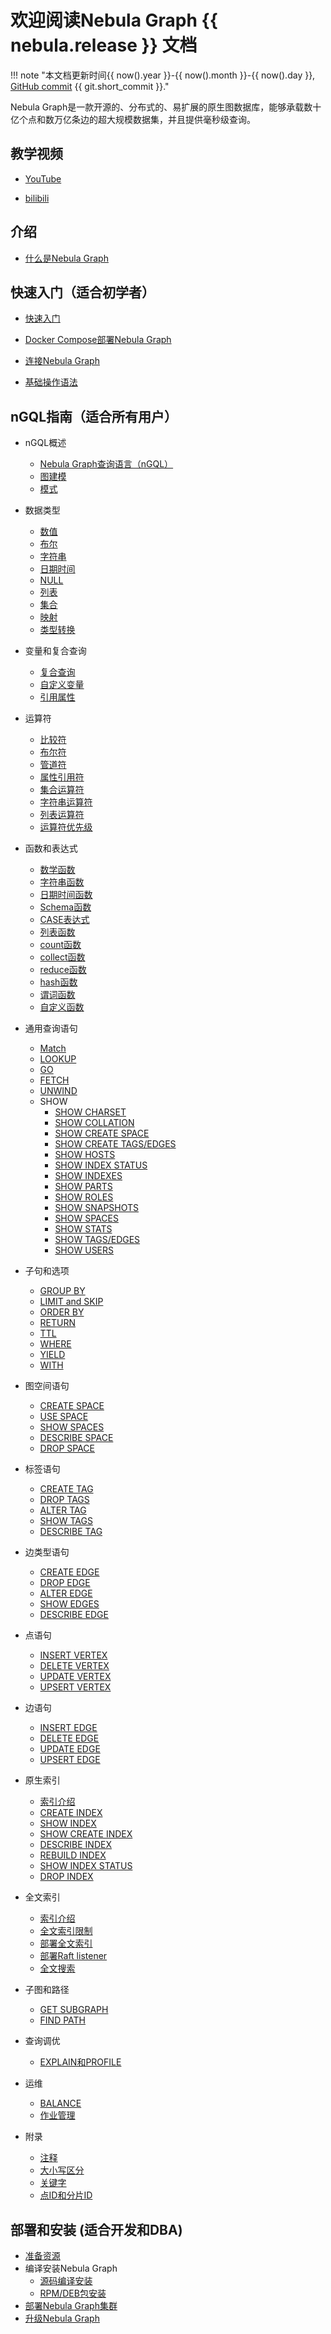 # 欢迎阅读Nebula Graph {{ nebula.release }} 文档

!!! note "本文档更新时间{{ now().year }}-{{ now().month }}-{{ now().day }}, [GitHub commit](https://github.com/vesoft-inc/nebula-docs-cn) {{ git.short_commit }}."

Nebula Graph是一款开源的、分布式的、易扩展的原生图数据库，能够承载数十亿个点和数万亿条边的超大规模数据集，并且提供毫秒级查询。

## 教学视频

- [YouTube](https://www.youtube.com/channel/UC73V8q795eSEMxDX4Pvdwmw/)

- [bilibili](https://space.bilibili.com/472621355)

## 介绍

- [什么是Nebula Graph](1.introduction/1.what-is-nebula-graph.md)

## 快速入门（适合初学者）

- [快速入门](2.quick-start/1.quick-start-workflow.md)

- [Docker Compose部署Nebula Graph](2.quick-start/2.deploy-nebula-graph-with-docker-compose.md)

- [连接Nebula Graph](2.quick-start/3.connect-to-nebula-graph.md)

- [基础操作语法](2.quick-start/4.nebula-graph-crud.md)

## nGQL指南（适合所有用户）

<!-- to be updated -->
- nGQL概述
  - [Nebula Graph查询语言（nGQL）](3.ngql-guide/1.nGQL-overview/1.overview.md)
  - [图建模](3.ngql-guide/1.nGQL-overview/2.graph-modeling.md)
  - [模式](3.ngql-guide/1.nGQL-overview/3.graph-patterns.md)
- 数据类型
  - [数值](3.ngql-guide/3.data-types/1.numeric.md)
  - [布尔](3.ngql-guide/3.data-types/2.boolean.md)
  - [字符串](3.ngql-guide/3.data-types/3.string.md)
  - [日期时间](3.ngql-guide/3.data-types/4.date-and-time.md)
  - [NULL](3.ngql-guide/3.data-types/5.null.md)
  - [列表](3.ngql-guide/3.data-types/6.list.md)
  - [集合](3.ngql-guide/3.data-types/7.set.md)
  - [映射](3.ngql-guide/3.data-types/8.map.md)
  - [类型转换](3.ngql-guide/3.data-types/9.type-conversion.md)

- 变量和复合查询
  - [复合查询](3.ngql-guide/4.variable-and-composite-queries/1.composite-queries.md)
  - [自定义变量](3.ngql-guide/4.variable-and-composite-queries/2.user-defined-variables.md)
  - [引用属性](3.ngql-guide/4.variable-and-composite-queries/3.property-reference.md)

- 运算符
  - [比较符](3.ngql-guide/5.operators/1.comparison.md)
  - [布尔符](3.ngql-guide/5.operators/2.boolean.md)
  - [管道符](3.ngql-guide/5.operators/4.pipe.md)
  - [属性引用符](3.ngql-guide/5.operators/5.property-reference.md)
  - [集合运算符](3.ngql-guide/5.operators/6.set.md)
  - [字符串运算符](3.ngql-guide/5.operators/7.string.md)
  - [列表运算符](3.ngql-guide/5.operators/8.list.md)
  - [运算符优先级](3.ngql-guide/5.operators/9.precedence.md)

- 函数和表达式
  - [数学函数](3.ngql-guide/6.functions-and-expressions/1.math.md)
  - [字符串函数](3.ngql-guide/6.functions-and-expressions/2.string.md)
  - [日期时间函数](3.ngql-guide/6.functions-and-expressions/3.date-and-time.md)
  - [Schema函数](3.ngql-guide/6.functions-and-expressions/4.schema.md)
  - [CASE表达式](3.ngql-guide/6.functions-and-expressions/5.case-expressions.md)
  - [列表函数](3.ngql-guide/6.functions-and-expressions/6.list.md)
  - [count函数](3.ngql-guide/6.functions-and-expressions/7.count.md)
  - [collect函数](3.ngql-guide/6.functions-and-expressions/10.collect.md)
  - [reduce函数](3.ngql-guide/6.functions-and-expressions/11.reduce.md)
  - [hash函数](3.ngql-guide/6.functions-and-expressions/12.hash.md)
  - [谓词函数](3.ngql-guide/6.functions-and-expressions/8.predicate.md)
  - [自定义函数](3.ngql-guide/6.functions-and-expressions/9.user-defined-functions.md)

- 通用查询语句
  - [Match](3.ngql-guide/7.general-query-statements/2.match.md)
  - [LOOKUP](3.ngql-guide/7.general-query-statements/5.lookup.md)
  - [GO](3.ngql-guide/7.general-query-statements/3.go.md)
  - [FETCH](3.ngql-guide/7.general-query-statements/4.fetch.md)
  - [UNWIND](3.ngql-guide/7.general-query-statements/7.unwind.md)
  - SHOW
    - [SHOW CHARSET](3.ngql-guide/7.general-query-statements/6.show/1.show-charset.md)
    - [SHOW COLLATION](3.ngql-guide/7.general-query-statements/6.show/2.show-collation.md)
    - [SHOW CREATE SPACE](3.ngql-guide/7.general-query-statements/6.show/4.show-create-space.md)
    - [SHOW CREATE TAGS/EDGES](3.ngql-guide/7.general-query-statements/6.show/5.show-create-tags-edges.md)
    - [SHOW HOSTS](3.ngql-guide/7.general-query-statements/6.show/6.show-hosts.md)
    - [SHOW INDEX STATUS](3.ngql-guide/7.general-query-statements/6.show/7.show-index-status.md)
    - [SHOW INDEXES](3.ngql-guide/7.general-query-statements/6.show/8.show-indexes.md)
    - [SHOW PARTS](3.ngql-guide/7.general-query-statements/6.show/9.show-parts.md)
    - [SHOW ROLES](3.ngql-guide/7.general-query-statements/6.show/10.show-roles.md)
    - [SHOW SNAPSHOTS](3.ngql-guide/7.general-query-statements/6.show/11.show-snapshots.md)
    - [SHOW SPACES](3.ngql-guide/7.general-query-statements/6.show/12.show-spaces.md)
    - [SHOW STATS](3.ngql-guide/7.general-query-statements/6.show/14.show-stats.md)
    - [SHOW TAGS/EDGES](3.ngql-guide/7.general-query-statements/6.show/15.show-tags-edges.md)
    - [SHOW USERS](3.ngql-guide/7.general-query-statements/6.show/16.show-users.md)

- 子句和选项
  - [GROUP BY](3.ngql-guide/8.clauses-and-options/group-by.md)
  - [LIMIT and SKIP](3.ngql-guide/8.clauses-and-options/limit.md)
  - [ORDER BY](3.ngql-guide/8.clauses-and-options/order-by.md)
  - [RETURN](3.ngql-guide/8.clauses-and-options/return.md)
  - [TTL](3.ngql-guide/8.clauses-and-options/ttl-options.md)
  - [WHERE](3.ngql-guide/8.clauses-and-options/where.md)
  - [YIELD](3.ngql-guide/8.clauses-and-options/yield.md)
  - [WITH](3.ngql-guide/8.clauses-and-options/with.md)

- 图空间语句
  - [CREATE SPACE](3.ngql-guide/9.space-statements/1.create-space.md)
  - [USE SPACE](3.ngql-guide/9.space-statements/2.use-space.md)
  - [SHOW SPACES](3.ngql-guide/9.space-statements/3.show-spaces.md)
  - [DESCRIBE SPACE](3.ngql-guide/9.space-statements/4.describe-space.md)
  - [DROP SPACE](3.ngql-guide/9.space-statements/5.drop-space.md)

- 标签语句
  - [CREATE TAG](3.ngql-guide/10.tag-statements/1.create-tag.md)
  - [DROP TAGS](3.ngql-guide/10.tag-statements/2.drop-tag.md)
  - [ALTER TAG](3.ngql-guide/10.tag-statements/3.alter-tag.md)
  - [SHOW TAGS](3.ngql-guide/10.tag-statements/4.show-tags.md)
  - [DESCRIBE TAG](3.ngql-guide/10.tag-statements/5.describe-tag.md)

- 边类型语句
  - [CREATE EDGE](3.ngql-guide/11.edge-type-statements/1.create-edge.md)
  - [DROP EDGE](3.ngql-guide/11.edge-type-statements/2.drop-edge.md)
  - [ALTER EDGE](3.ngql-guide/11.edge-type-statements/3.alter-edge.md)
  - [SHOW EDGES](3.ngql-guide/11.edge-type-statements/4.show-edges.md)
  - [DESCRIBE EDGE](3.ngql-guide/11.edge-type-statements/5.describe-edge.md)

- 点语句
  - [INSERT VERTEX](3.ngql-guide/12.vertex-statements/1.insert-vertex.md)
  - [DELETE VERTEX](3.ngql-guide/12.vertex-statements/4.delete-vertex.md)
  - [UPDATE VERTEX](3.ngql-guide/12.vertex-statements/2.update-vertex.md)
  - [UPSERT VERTEX](3.ngql-guide/12.vertex-statements/3.upsert-vertex.md)

- 边语句
  - [INSERT EDGE](3.ngql-guide/13.edge-statements/1.insert-edge.md)
  - [DELETE EDGE](3.ngql-guide/13.edge-statements/4.delete-edge.md)
  - [UPDATE EDGE](3.ngql-guide/13.edge-statements/2.update-edge.md)
  - [UPSERT EDGE](3.ngql-guide/13.edge-statements/3.upsert-edge.md)

- 原生索引
  - [索引介绍](3.ngql-guide/14.native-index-statements/README.md)
  - [CREATE INDEX](3.ngql-guide/14.native-index-statements/1.create-native-index.md)
  - [SHOW INDEX](3.ngql-guide/14.native-index-statements/2.show-native-indexes.md)
  - [SHOW CREATE INDEX](3.ngql-guide/14.native-index-statements/2.1.show-create-index.md)
  - [DESCRIBE INDEX](3.ngql-guide/14.native-index-statements/3.describe-native-index.md)
  - [REBUILD INDEX](3.ngql-guide/14.native-index-statements/4.rebuild-native-index.md)
  - [SHOW INDEX STATUS](3.ngql-guide/14.native-index-statements/5.show-native-index-status.md)
  - [DROP INDEX](3.ngql-guide/14.native-index-statements/6.drop-native-index.md)

- 全文索引
  - [索引介绍](3.ngql-guide/14.native-index-statements/README.md)
  - [全文索引限制](4.deployment-and-installation/6.deploy-text-based-index/1.text-based-index-restrictions.md)
  - [部署全文索引](4.deployment-and-installation/6.deploy-text-based-index/2.deploy-es.md)
  - [部署Raft listener](4.deployment-and-installation/6.deploy-text-based-index/3.deploy-listener.md)
  - [全文搜索](3.ngql-guide/15.full-text-index-statements/1.search-with-text-based-index.md)

- 子图和路径
  - [GET SUBGRAPH](3.ngql-guide/16.subgraph-and-path/1.get-subgraph.md)
  - [FIND PATH](3.ngql-guide/16.subgraph-and-path/2.find-path.md)

- 查询调优
  - [EXPLAIN和PROFILE](3.ngql-guide/17.query-tuning-statements/1.explain-and-profile.md)

- 运维

  - [BALANCE](3.ngql-guide/18.operation-and-maintenance-statements/2.balance-syntax.md)
  - [作业管理](3.ngql-guide/18.operation-and-maintenance-statements/4.job-statements.md)

- 附录

  - [注释](3.ngql-guide/20.appendix/comments.md)
  - [大小写区分](3.ngql-guide/20.appendix/identifier-case-sensitivity.md)
  - [关键字](3.ngql-guide/20.appendix/keywords-and-reserved-words.md)
  - [点ID和分片ID](3.ngql-guide/20.appendix/vid-partition.md)

## 部署和安装 (适合开发和DBA)

- [准备资源](4.deployment-and-installation/1.resource-preparations.md)
- 编译安装Nebula Graph
  - [源码编译安装](4.deployment-and-installation/2.compile-and-install-nebula-graph/1.install-nebula-graph-by-compiling-the-source-code.md)
  - [RPM/DEB包安装](4.deployment-and-installation/2.compile-and-install-nebula-graph/2.install-nebula-graph-by-rpm-or-deb.md)
- [部署Nebula Graph集群](4.deployment-and-installation/deploy-nebula-graph-cluster.md)
- [升级Nebula Graph](4.deployment-and-installation/3.upgrade-nebula-graph.md)
